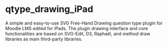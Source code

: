 # qtype_drawing_iPad
A simple and easy-to-use SVG Free-Hand Drawing question type plugin for Moodle LMS edited for iPads. The plugin drawing interface and core functionalities are based on SVG-Edit, D3, Raphaël, and method draw libraries as main third-party libraries.
